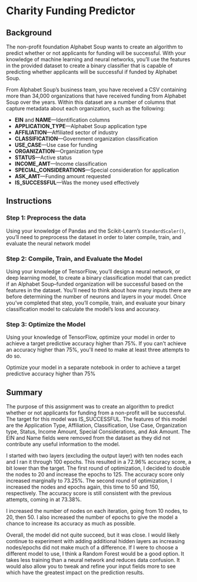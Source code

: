 # Charity Funding Predictor

## Background

The non-profit foundation Alphabet Soup wants to create an algorithm to predict whether or not applicants for funding will be successful. With your knowledge of machine learning and neural networks, you’ll use the features in the provided dataset to create a binary classifier that is capable of predicting whether applicants will be successful if funded by Alphabet Soup.

From Alphabet Soup’s business team, you have received a CSV containing more than 34,000 organizations that have received funding from Alphabet Soup over the years. Within this dataset are a number of columns that capture metadata about each organization, such as the following:

- **EIN** and **NAME**—Identification columns
- **APPLICATION_TYPE**—Alphabet Soup application type
- **AFFILIATION**—Affiliated sector of industry
- **CLASSIFICATION**—Government organization classification
- **USE_CASE**—Use case for funding
- **ORGANIZATION**—Organization type
- **STATUS**—Active status
- **INCOME_AMT**—Income classification
- **SPECIAL_CONSIDERATIONS**—Special consideration for application
- **ASK_AMT**—Funding amount requested
- **IS_SUCCESSFUL**—Was the money used effectively

## Instructions

### Step 1: Preprocess the data

Using your knowledge of Pandas and the Scikit-Learn’s `StandardScaler()`, you’ll need to preprocess the dataset in order to later compile, train, and evaluate the neural network model

### Step 2: Compile, Train, and Evaluate the Model

Using your knowledge of TensorFlow, you’ll design a neural network, or deep learning model, to create a binary classification model that can predict if an Alphabet Soup–funded organization will be successful based on the features in the dataset. You’ll need to think about how many inputs there are before determining the number of neurons and layers in your model. Once you’ve completed that step, you’ll compile, train, and evaluate your binary classification model to calculate the model’s loss and accuracy.

### Step 3: Optimize the Model

Using your knowledge of TensorFlow, optimize your model in order to achieve a target predictive accuracy higher than 75%. If you can't achieve an accuracy higher than 75%, you'll need to make at least three attempts to do so.

Optimize your model in a separate notebook in order to achieve a target predictive accuracy higher than 75%


## Summary

The purpose of this assignment was to create an algorithm to predict whether or not applicants for funding from a non-profit will be successful. The target for this model was IS_SUCCESSFUL. The features of this model are the Application Type, Affiliation, Classification, Use Case, Organization type, Status, Income Amount, Special Considerations, and Ask Amount. The EIN and Name fields were removed from the dataset as they did not contribute any useful information to the model.

I started with two layers (excluding the output layer) with ten nodes each and I ran it through 100 epochs. This resulted in a 72.96% accuracy score, a bit lower than the target. The first round of optimization, I decided to double the nodes to 20 and increase the epochs to 125. The accuracy score only increased marginally to 73.25%. The second round of optimization, I increased the nodes and epochs again, this time to 50 and 150, respectively. The accuracy score is still consistent with the previous attempts, coming in at 73.38%. 


I increased the number of nodes on each iteration, going from 10 nodes, to 20, then 50. I also increased the number of epochs to give the model a chance to increase its accuracy as much as possible. 


Overall, the model did not quite succeed, but it was close. I would likely continue to experiment with adding additional hidden layers as increasing nodes/epochs did not make much of a difference. If I were to choose a different model to use, I think a Random Forest would be a good option. It takes less training than a neural network and reduces data confusion. It would also allow you to tweak and refine your input fields more to see which have the greatest impact on the prediction results. 
